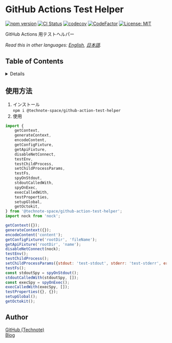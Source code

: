 # GitHub Actions Test Helper

[![npm version](https://badge.fury.io/js/%40technote-space%2Fgithub-action-test-helper.svg)](https://badge.fury.io/js/%40technote-space%2Fgithub-action-test-helper)
[![CI Status](https://github.com/technote-space/github-action-test-helper/workflows/CI/badge.svg)](https://github.com/technote-space/github-action-test-helper/actions)
[![codecov](https://codecov.io/gh/technote-space/github-action-test-helper/branch/master/graph/badge.svg)](https://codecov.io/gh/technote-space/github-action-test-helper)
[![CodeFactor](https://www.codefactor.io/repository/github/technote-space/github-action-test-helper/badge)](https://www.codefactor.io/repository/github/technote-space/github-action-test-helper)
[![License: MIT](https://img.shields.io/badge/License-MIT-blue.svg)](https://github.com/technote-space/github-action-test-helper/blob/master/LICENSE)

GitHub Actions 用テストヘルパー

*Read this in other languages: [English](README.md), [日本語](README.ja.md).*

## Table of Contents

<!-- START doctoc generated TOC please keep comment here to allow auto update -->
<!-- DON'T EDIT THIS SECTION, INSTEAD RE-RUN doctoc TO UPDATE -->
<details>
<summary>Details</summary>

- [使用方法](#%E4%BD%BF%E7%94%A8%E6%96%B9%E6%B3%95)
- [Author](#author)

</details>
<!-- END doctoc generated TOC please keep comment here to allow auto update -->

## 使用方法
1. インストール  
`npm i @technote-space/github-action-test-helper`
1. 使用
```js
import {
	getContext,
	generateContext,
	encodeContent,
	getConfigFixture,
	getApiFixture,
	disableNetConnect,
	testEnv,
	testChildProcess,
	setChildProcessParams,
	testFs,
	spyOnStdout,
	stdoutCalledWith,
	spyOnExec,
	execCalledWith,
	testProperties,
	setupGlobal,
	getOctokit,
} from '@technote-space/github-action-test-helper';
import nock from 'nock';

getContext({});
generateContext({});
encodeContent('content');
getConfigFixture('rootDir', 'fileName');
getApiFixture('rootDir', 'name');
disableNetConnect(nock);
testEnv();
testChildProcess();
setChildProcessParams({stdout: 'test-stdout', stderr: 'test-stderr', error: new Error('test-error')});
testFs();
const stdoutSpy = spyOnStdout();
stdoutCalledWith(stdoutSpy, []);
const execSpy = spyOnExec();
execCalledWith(execSpy, []);
testProperties({}, {});
setupGlobal();
getOctokit();
```

## Author
[GitHub (Technote)](https://github.com/technote-space)  
[Blog](https://technote.space)
